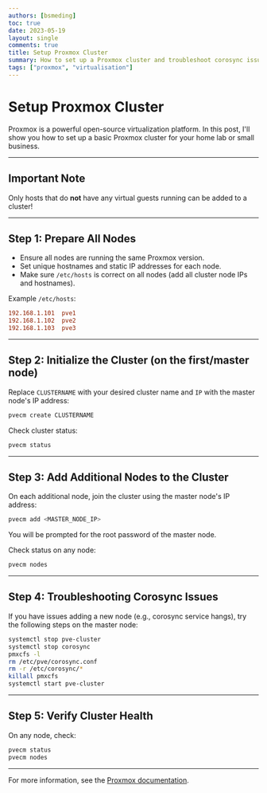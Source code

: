 ```yaml
---
authors: [bsmeding]
toc: true
date: 2023-05-19
layout: single
comments: true
title: Setup Proxmox Cluster
summary: How to set up a Proxmox cluster and troubleshoot corosync issues.
tags: ["proxmox", "virtualisation"]
---
```


# Setup Proxmox Cluster

Proxmox is a powerful open-source virtualization platform. In this post, I'll show you how to set up a basic Proxmox cluster for your home lab or small business.

<!-- more -->

---

## Important Note
Only hosts that do **not** have any virtual guests running can be added to a cluster!

---

## Step 1: Prepare All Nodes
- Ensure all nodes are running the same Proxmox version.
- Set unique hostnames and static IP addresses for each node.
- Make sure `/etc/hosts` is correct on all nodes (add all cluster node IPs and hostnames).

Example `/etc/hosts`:
```ini
192.168.1.101  pve1
192.168.1.102  pve2
192.168.1.103  pve3
```

---

## Step 2: Initialize the Cluster (on the first/master node)
Replace `CLUSTERNAME` with your desired cluster name and `IP` with the master node's IP address:

```bash
pvecm create CLUSTERNAME
```

Check cluster status:
```bash
pvecm status
```

---

## Step 3: Add Additional Nodes to the Cluster
On each additional node, join the cluster using the master node's IP address:

```bash
pvecm add <MASTER_NODE_IP>
```

You will be prompted for the root password of the master node.

Check status on any node:
```bash
pvecm nodes
```

---

## Step 4: Troubleshooting Corosync Issues
If you have issues adding a new node (e.g., corosync service hangs), try the following steps on the master node:

```bash
systemctl stop pve-cluster
systemctl stop corosync
pmxcfs -l
rm /etc/pve/corosync.conf
rm -r /etc/corosync/*
killall pmxcfs
systemctl start pve-cluster
```

---

## Step 5: Verify Cluster Health
On any node, check:
```bash
pvecm status
pvecm nodes
```

---

For more information, see the [Proxmox documentation](https://pve.proxmox.com/wiki/Cluster_Manager).